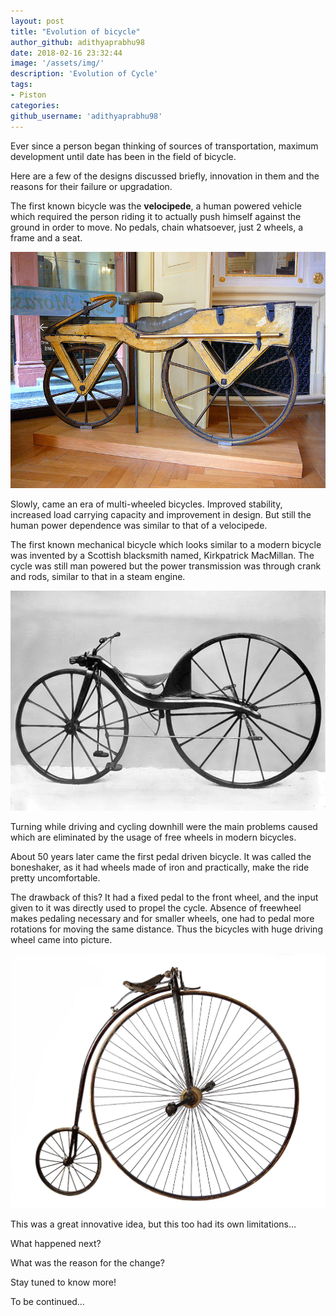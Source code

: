 ```yaml
---
layout: post
title: "Evolution of bicycle"
author_github: adithyaprabhu98
date: 2018-02-16 23:32:44
image: '/assets/img/'
description: 'Evolution of Cycle'
tags:
- Piston
categories:
github_username: 'adithyaprabhu98'
---
```


Ever since a person began thinking of sources of transportation, maximum development until date has been in the field of bicycle.

Here are a few of the designs discussed briefly, innovation in them and the reasons for their failure or upgradation.

The first known bicycle was the **velocipede**, a human powered vehicle which required the person riding it to actually push himself against the ground in order to move. No pedals, chain whatsoever, just 2 wheels, a frame and a seat.

![Archetype of a Bicycle](/blog/assets/img/cycle/1.jpg)

Slowly, came an era of multi-wheeled bicycles. Improved stability, increased load carrying capacity and improvement in design. But still the human power dependence was similar to that of a velocipede.

The first known mechanical bicycle which looks similar to a modern bicycle was invented by a Scottish blacksmith named, Kirkpatrick MacMillan. The cycle was still man powered but the power transmission was through crank and rods, similar to that in a steam engine.

![Image result for kirk patrick first bicycle](/blog/assets/img/cycle/2.jpg)

Turning while driving and cycling downhill were the main problems caused which are eliminated by the usage of free wheels in modern bicycles.

About 50 years later came the first pedal driven bicycle. It was called the boneshaker, as it had wheels made of iron and practically, make the ride pretty uncomfortable.

The drawback of this? It had a fixed pedal to the front wheel, and the input given to it was directly used to propel the cycle. Absence of freewheel makes pedaling necessary and for smaller wheels, one had to pedal more rotations for moving the same distance. Thus the bicycles with huge driving wheel came into picture.

![Related image](/blog/assets/img/cycle/3.jpg)

This was a great innovative idea, but this too had its own limitations…

What happened next?

What was the reason for the change?

Stay tuned to know more!

To be continued…